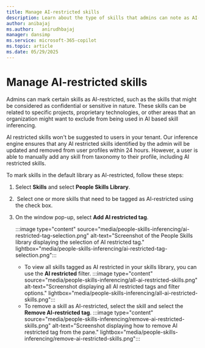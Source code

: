 ```yaml
---
title: Manage AI-restricted skills
description: Learn about the type of skills that admins can note as AI-restricted.
author: anibajaj 
ms.author:   anirudhbajaj
manager: dansimp
ms.service: microsoft-365-copilot
ms.topic: article
ms.date: 05/29/2025
---
```


# Manage AI-restricted skills

Admins can mark certain skills as AI-restricted, such as the skills that might be considered as confidential or sensitive in nature. These skills can be related to specific projects, proprietary technologies, or other areas that an organization might want to exclude from being used in AI based skill inferencing.

AI restricted skills won't be suggested to users in your tenant. Our inference engine ensures that any AI restricted skills identified by the admin will be updated and removed from user profiles within 24 hours. However, a user is able to manually add any skill from taxonomy to their profile, including AI restricted skills.

To mark skills in the default library as AI-restricted, follow these steps:

1. Select **Skills** and select **People Skills Library**.

2.  Select one or more skills that need to be tagged as AI-restricted using the check box.

3. On the window pop-up, select **Add AI restricted tag**.

    :::image type="content" source="media/people-skills-inferencing/ai-restricted-tag-selection.png" alt-text="Screenshot of the People Skills library displaying the selection of AI restricted tag." lightbox="media/people-skills-inferencing/ai-restricted-tag-selection.png":::

    - To view all skills tagged as AI restricted in your skills library, you can use the **AI restricted** filter.
     :::image type="content" source="media/people-skills-inferencing/all-ai-restricted-skills.png" alt-text="Screenshot displaying all AI restricted tags and filter options." lightbox="media/people-skills-inferencing/all-ai-restricted-skills.png":::
    - To remove a skill as AI-restricted, select the skill and select the **Remove AI-restricted tag**.
     :::image type="content" source="media/people-skills-inferencing/remove-ai-restricted-skills.png" alt-text="Screenshot displaying how to remove AI restricted tag from the pane." lightbox="media/people-skills-inferencing/remove-ai-restricted-skills.png":::